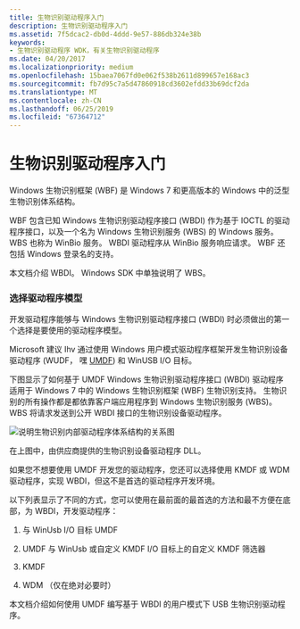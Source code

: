 ```yaml
---
title: 生物识别驱动程序入门
description: 生物识别驱动程序入门
ms.assetid: 7f5dcac2-db0d-4ddd-9e57-886db324e38b
keywords:
- 生物识别驱动程序 WDK，有关生物识别驱动程序
ms.date: 04/20/2017
ms.localizationpriority: medium
ms.openlocfilehash: 15baea7067fd0e062f538b2611d899657e168ac3
ms.sourcegitcommit: fb7d95c7a5d47860918cd3602efdd33b69dcf2da
ms.translationtype: MT
ms.contentlocale: zh-CN
ms.lasthandoff: 06/25/2019
ms.locfileid: "67364712"
---
```

# <a name="getting-started-with-biometric-drivers"></a>生物识别驱动程序入门


Windows 生物识别框架 (WBF) 是 Windows 7 和更高版本的 Windows 中的泛型生物识别体系结构。

WBF 包含已知 Windows 生物识别驱动程序接口 (WBDI) 作为基于 IOCTL 的驱动程序接口，以及一个名为 Windows 生物识别服务 (WBS) 的 Windows 服务。 WBS 也称为 WinBio 服务。 WBDI 驱动程序从 WinBio 服务响应请求。 WBF 还包括 Windows 登录名的支持。

本文档介绍 WBDI。 Windows SDK 中单独说明了 WBS。

### <a name="span-idchoosingadrivermodelspanspan-idchoosingadrivermodelspanchoosing-a-driver-model"></a><span id="choosing_a_driver_model"></span><span id="CHOOSING_A_DRIVER_MODEL"></span>选择驱动程序模型

开发驱动程序能够与 Windows 生物识别驱动程序接口 (WBDI) 时必须做出的第一个选择是要使用的驱动程序模型。

Microsoft 建议 Ihv 通过使用 Windows 用户模式驱动程序框架开发生物识别设备驱动程序 (WUDF， 嘿 [UMDF](https://docs.microsoft.com/previous-versions/ff554928(v=vs.85))) 和 WinUSB I/O 目标。

下图显示了如何基于 UMDF Windows 生物识别驱动程序接口 (WBDI) 驱动程序适用于 Windows 7 中的 Windows 生物识别框架 (WBF) 生物识别支持。 生物识别的所有操作都是都依靠客户端应用程序到 Windows 生物识别服务 (WBS)。 WBS 将请求发送到公开 WBDI 接口的生物识别设备驱动程序。

![说明生物识别内部驱动程序体系结构的关系图](images/bioarch.png)

在上图中，由供应商提供的生物识别设备驱动程序 DLL。

如果您不想要使用 UMDF 开发您的驱动程序，您还可以选择使用 KMDF 或 WDM 驱动程序，实现 WBDI，但这不是首选的驱动程序开发环境。

以下列表显示了不同的方式，您可以使用在最前面的最首选的方法和最不方便在底部，为 WBDI，开发驱动程序：

1.  与 WinUsb I/O 目标 UMDF

2.  UMDF 与 WinUsb 或自定义 KMDF I/O 目标上的自定义 KMDF 筛选器

3.  KMDF

4.  WDM （仅在绝对必要时）

本文档介绍如何使用 UMDF 编写基于 WBDI 的用户模式下 USB 生物识别驱动程序。

 

 





